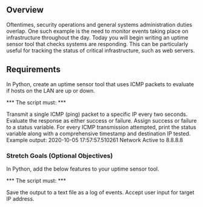 ## Overview
Oftentimes, security operations and general systems administration duties overlap. One such example is the need to monitor events taking place on infrastructure throughout the day. Today you will begin writing an uptime sensor tool that checks systems are responding. This can be particularly useful for tracking the status of critical infrastructure, such as web servers.

## Requirements
In Python, create an uptime sensor tool that uses ICMP packets to evaluate if hosts on the LAN are up or down.

*** The script must: ***

Transmit a single ICMP (ping) packet to a specific IP every two seconds.
Evaluate the response as either success or failure.
Assign success or failure to a status variable.
For every ICMP transmission attempted, print the status variable along with a comprehensive timestamp and destination IP tested.
Example output: 2020-10-05 17:57:57.510261 Network Active to 8.8.8.8

### Stretch Goals (Optional Objectives)
In Python, add the below features to your uptime sensor tool.

*** The script must: ***

Save the output to a text file as a log of events.
Accept user input for target IP address.